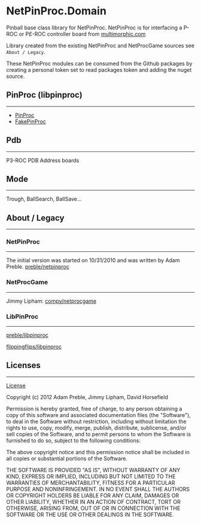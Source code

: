 ﻿# NetPinProc.Domain

Pinball base class library for NetPinProc. NetPinProc is for interfacing a P-ROC or P£-ROC controller board from [multimorphic.com](multimorphic.com)

Library created from the existing NetPinProc and NetProcGame sources see `About / Legacy`.

These NetPinProc modules can be consumed from the Github packages by creating a personal token set to read packages token and adding the nuget source.

## PinProc (libpinproc)
---
* [PinProc](PinProc/PinProc.cs)
* [FakePinProc](PinProc/FakePinProc.cs)

## Pdb
---
P3-ROC PDB Address boards

## Mode
---
Trough, BallSearch, BallSave...

## About / Legacy
---

### NetPinProc
---
The initial version was started on 10/31/2010 and was written by Adam Preble. [preble/netpinproc](https://github.com/preble/netpinproc)

### NetProcGame
---
Jimmy Lipham: [compy/netprocgame](https://github.com/Compy/NetProcGame)

### LibPinProc
---
[preble/libpinproc](https://github.com/preble/libpinproc)

[flippingflips/libpinproc](https://github.com/FlippingFlips/libpinproc)

## Licenses
---

[License](LICENSE.md)

Copyright (c) 2012 Adam Preble, Jimmy Lipham, David Horsefield

Permission is hereby granted, free of charge, to any person obtaining a copy
of this software and associated documentation files (the "Software"), to deal
in the Software without restriction, including without limitation the rights
to use, copy, modify, merge, publish, distribute, sublicense, and/or sell
copies of the Software, and to permit persons to whom the Software is
furnished to do so, subject to the following conditions:

The above copyright notice and this permission notice shall be included in
all copies or substantial portions of the Software.

THE SOFTWARE IS PROVIDED "AS IS", WITHOUT WARRANTY OF ANY KIND, EXPRESS OR
IMPLIED, INCLUDING BUT NOT LIMITED TO THE WARRANTIES OF MERCHANTABILITY,
FITNESS FOR A PARTICULAR PURPOSE AND NONINFRINGEMENT. IN NO EVENT SHALL THE
AUTHORS OR COPYRIGHT HOLDERS BE LIABLE FOR ANY CLAIM, DAMAGES OR OTHER
LIABILITY, WHETHER IN AN ACTION OF CONTRACT, TORT OR OTHERWISE, ARISING FROM,
OUT OF OR IN CONNECTION WITH THE SOFTWARE OR THE USE OR OTHER DEALINGS IN
THE SOFTWARE.